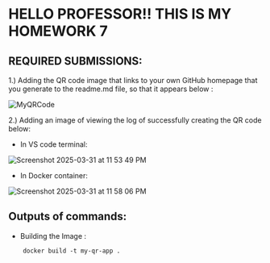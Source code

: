 # HELLO PROFESSOR!! THIS IS MY HOMEWORK 7

## REQUIRED SUBMISSIONS: <br>

1.) Adding the QR code image that links to your own GitHub homepage that you generate to the readme.md file, so that it appears below :

![MyQRCode](https://github.com/user-attachments/assets/e06b044e-5974-4e81-88a2-decfde6da78a)

2.) Adding an image of viewing the log of successfully creating the QR code below:

- In VS code terminal:

![Screenshot 2025-03-31 at 11 53 49 PM](https://github.com/user-attachments/assets/d125254a-2051-4cff-a3ef-9583604a1df0)


- In Docker container:

![Screenshot 2025-03-31 at 11 58 06 PM](https://github.com/user-attachments/assets/564acb7b-8a74-44f7-986f-0e84a79b7c58)

## Outputs of commands:

- Building the Image :

```
    docker build -t my-qr-app .
```



